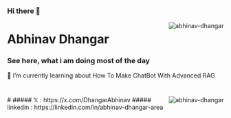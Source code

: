 ### Hi there 👋


<!--
**abhinav-dhangar/abhinav-dhangar** is a ✨ _special_ ✨ repository because its `README.md` (this file) appears on your GitHub profile.

Here are some ideas to get you started:

- 🔭 I’m currently working on ...
- 🌱 I’m currently learning ...
- 👯 I’m looking to collaborate on ...
- 🤔 I’m looking for help with ...
- 💬 Ask me about ...
- 📫 How to reach me: ...
- 😄 Pronouns: ...
- ⚡ Fun fact: ...
-->


<img align="right" src="https://komarev.com/ghpvc/?username=abhinav-dhangar" alt="abhinav-dhangar" />

# Abhinav Dhangar 

### See here, what i am doing most of the day
🌱 I’m currently learning about How To Make ChatBot With Advanced RAG

#
#
#

<img align="right" src="https://www.amritaclasses.com/assets/reviews/developers/developer1.jpg" alt="abhinav-dhangar" />
#
##### 𝕏 : https://x.com/DhangarAbhinav
##### linkedin : https://linkedin.com/in/abhinav-dhangar-area
